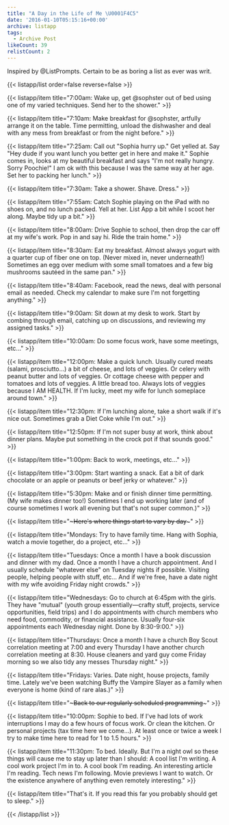 ```yaml
---
title: "A Day in the Life of Me \U0001F4C5"
date: '2016-01-10T05:15:16+00:00'
archive: listapp
tags: 
  - Archive Post
likeCount: 39
relistCount: 2
---
```


Inspired by @ListPrompts. Certain to be as boring a list as ever was writ.

<!--more-->

{{< listapp/list order=false reverse=false >}}

   {{< listapp/item title="7:00am: Wake up, get @sophster out of bed using one of my varied techniques. Send her to the shower." >}}

   {{< listapp/item title="7:10am: Make breakfast for @sophster, artfully arrange it on the table. Time permitting, unload the dishwasher and deal with any mess from breakfast or from the night before." >}}

   {{< listapp/item title="7:25am: Call out \"Sophia hurry up.\" Get yelled at. Say \"Hey dude if you want lunch you better get in here and make it.\" Sophie comes in, looks at my beautiful breakfast and says \"I'm not really hungry. Sorry Poochie!\" I am ok with this because I was the same way at her age. Set her to packing her lunch." >}}

   {{< listapp/item title="7:30am: Take a shower. Shave. Dress." >}}

   {{< listapp/item title="7:55am: Catch Sophie playing on the iPad with no shoes on, and no lunch packed. Yell at her. List App a bit while I scoot her along. Maybe tidy up a bit." >}}

   {{< listapp/item title="8:00am: Drive Sophie to school, then drop the car off at my wife's work. Pop in and say hi. Ride the train home." >}}

   {{< listapp/item title="8:30am: Eat my breakfast. Almost always yogurt with a quarter cup of fiber one on top. (Never mixed in, never underneath!) Sometimes an egg over medium with some small tomatoes and a few big mushrooms sautéed in the same pan." >}}

   {{< listapp/item title="8:40am: Facebook, read the news, deal with personal email as needed. Check my calendar to make sure I'm not forgetting anything." >}}

   {{< listapp/item title="9:00am: Sit down at my desk to work. Start by combing through email, catching up on discussions, and reviewing my assigned tasks." >}}

   {{< listapp/item title="10:00am: Do some focus work, have some meetings, etc..." >}}

   {{< listapp/item title="12:00pm: Make a quick lunch. Usually cured meats (salami, prosciutto...) a bit of cheese, and lots of veggies. Or celery with peanut butter and lots of veggies. Or cottage cheese with pepper and tomatoes and lots of veggies. A little bread too. Always lots of veggies because I AM HEALTH. If I'm lucky, meet my wife for lunch someplace around town." >}}

   {{< listapp/item title="12:30pm: If I'm lunching alone, take a short walk if it's nice out. Sometimes grab a Diet Coke while I'm out." >}}

   {{< listapp/item title="12:50pm: If I'm not super busy at work, think about dinner plans. Maybe put something in the crock pot if that sounds good." >}}

   {{< listapp/item title="1:00pm: Back to work, meetings, etc..." >}}

   {{< listapp/item title="3:00pm: Start wanting a snack. Eat a bit of dark chocolate or an apple or peanuts or beef jerky or whatever." >}}

   {{< listapp/item title="5:30pm: Make and or finish dinner time permitting. (My wife makes dinner too!) Sometimes I end up working later (and of course sometimes I work all evening but that's not super common.)" >}}

   {{< listapp/item title="~~~Here's where things start to vary by day~~~" >}}

   {{< listapp/item title="Mondays: Try to have family time. Hang with Sophia, watch a movie together, do a project, etc..." >}}

   {{< listapp/item title="Tuesdays: Once a month I have a book discussion and dinner with my dad. Once a month I have a church appointment. And I usually schedule \"whatever else\" on Tuesday nights if possible. Visiting people, helping people with stuff, etc... And if we're free, have a date night with my wife avoiding Friday night crowds." >}}

   {{< listapp/item title="Wednesdays: Go to church at 6:45pm with the girls. They have \"mutual\" (youth group essentially—crafty stuff, projects, service opportunities, field trips) and I do appointments with church members who need food, commodity, or financial assistance. Usually four-six appointments each Wednesday night. Done by 8:30-9:00." >}}

   {{< listapp/item title="Thursdays: Once a month I have a church Boy Scout correlation meeting at 7:00 and every Thursday I have another church correlation meeting at 8:30. House cleaners and yard guy come Friday morning so we also tidy any messes Thursday night." >}}

   {{< listapp/item title="Fridays: Varies. Date night, house projects, family time. Lately we've been watching Buffy the Vampire Slayer as a family when everyone is home (kind of rare alas.)" >}}

   {{< listapp/item title="~~~Back to our regularly scheduled programming~~~" >}}

   {{< listapp/item title="10:00pm: Sophie to bed. If I've had lots of work interruptions I may do a few hours of focus work. Or clean the kitchen. Or personal projects (tax time here we come...). At least once or twice a week I try to make time here to read for 1 to 1.5 hours." >}}

   {{< listapp/item title="11:30pm: To bed. Ideally. But I'm a night owl so these things will cause me to stay up later than I should: A cool list I'm writing. A cool work project I'm in to. A cool book I'm reading. An interesting article I'm reading. Tech news I'm following. Movie previews I want to watch. Or the existence anywhere of anything even remotely interesting." >}}

   {{< listapp/item title="That's it. If you read this far you probably should get to sleep." >}}

{{< /listapp/list >}}
